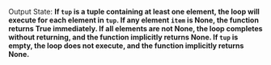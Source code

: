Output State: **If `tup` is a tuple containing at least one element, the loop will execute for each element in `tup`. If any element `item` is None, the function returns True immediately. If all elements are not None, the loop completes without returning, and the function implicitly returns None. If `tup` is empty, the loop does not execute, and the function implicitly returns None.**